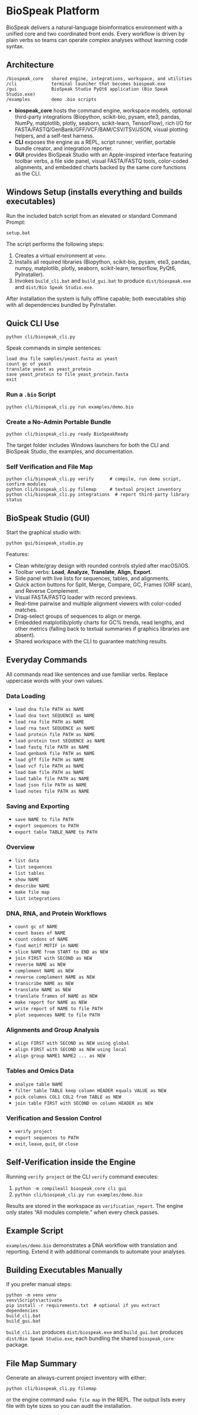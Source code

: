 # BioSpeak Platform

BioSpeak delivers a natural-language bioinformatics environment with a unified
core and two coordinated front ends. Every workflow is driven by plain verbs so
teams can operate complex analyses without learning code syntax.

## Architecture

```
/biospeak_core   shared engine, integrations, workspace, and utilities
/cli             terminal launcher that becomes biospeak.exe
/gui             BioSpeak Studio PyQt6 application (Bio Speak Studio.exe)
/examples        demo .bio scripts
```

* **biospeak_core** hosts the command engine, workspace models, optional
  third-party integrations (Biopython, scikit-bio, pysam, ete3, pandas,
  NumPy, matplotlib, plotly, seaborn, scikit-learn, TensorFlow), rich I/O for
  FASTA/FASTQ/GenBank/GFF/VCF/BAM/CSV/TSV/JSON, visual plotting helpers, and a
  self-test harness.
* **CLI** exposes the engine as a REPL, script runner, verifier, portable bundle
  creator, and integration reporter.
* **GUI** provides BioSpeak Studio with an Apple-inspired interface featuring
  toolbar verbs, a file side panel, visual FASTA/FASTQ tools, color-coded
  alignments, and embedded charts backed by the same core functions as the CLI.

## Windows Setup (installs everything and builds executables)

Run the included batch script from an elevated or standard Command Prompt:

```
setup.bat
```

The script performs the following steps:

1. Creates a virtual environment at `venv`.
2. Installs all required libraries (Biopython, scikit-bio, pysam, ete3, pandas,
   numpy, matplotlib, plotly, seaborn, scikit-learn, tensorflow, PyQt6,
   PyInstaller).
3. Invokes `build_cli.bat` and `build_gui.bat` to produce `dist/biospeak.exe`
   and `dist/Bio Speak Studio.exe`.

After installation the system is fully offline capable; both executables ship
with all dependencies bundled by PyInstaller.

## Quick CLI Use

```
python cli/biospeak_cli.py
```

Speak commands in simple sentences:

```
load dna file samples/yeast.fasta as yeast
count gc of yeast
translate yeast as yeast_protein
save yeast_protein to file yeast_protein.fasta
exit
```

### Run a `.bio` Script

```
python cli/biospeak_cli.py run examples/demo.bio
```

### Create a No-Admin Portable Bundle

```
python cli/biospeak_cli.py ready BioSpeakReady
```

The target folder includes Windows launchers for both the CLI and BioSpeak
Studio, the examples, and documentation.

### Self Verification and File Map

```
python cli/biospeak_cli.py verify      # compile, run demo script, confirm modules
python cli/biospeak_cli.py filemap     # textual project inventory
python cli/biospeak_cli.py integrations  # report third-party library status
```

## BioSpeak Studio (GUI)

Start the graphical studio with:

```
python gui/biospeak_studio.py
```

Features:

* Clean white/gray design with rounded controls styled after macOS/iOS.
* Toolbar verbs: **Load**, **Analyze**, **Translate**, **Align**, **Export**.
* Side panel with live lists for sequences, tables, and alignments.
* Quick action buttons for Split, Merge, Compare, GC, Frames (ORF scan), and
  Reverse Complement.
* Visual FASTA/FASTQ loader with record previews.
* Real-time pairwise and multiple alignment viewers with color-coded matches.
* Drag-select groups of sequences to align or merge.
* Embedded matplotlib/plotly charts for GC% trends, read lengths, and other
  metrics (falling back to textual summaries if graphics libraries are absent).
* Shared workspace with the CLI to guarantee matching results.

## Everyday Commands

All commands read like sentences and use familiar verbs. Replace uppercase words
with your own values.

### Data Loading

* `load dna file PATH as NAME`
* `load dna text SEQUENCE as NAME`
* `load rna file PATH as NAME`
* `load rna text SEQUENCE as NAME`
* `load protein file PATH as NAME`
* `load protein text SEQUENCE as NAME`
* `load fastq file PATH as NAME`
* `load genbank file PATH as NAME`
* `load gff file PATH as NAME`
* `load vcf file PATH as NAME`
* `load bam file PATH as NAME`
* `load table file PATH as NAME`
* `load json file PATH as NAME`
* `load notes file PATH as NAME`

### Saving and Exporting

* `save NAME to file PATH`
* `export sequences to PATH`
* `export table TABLE_NAME to PATH`

### Overview

* `list data`
* `list sequences`
* `list tables`
* `show NAME`
* `describe NAME`
* `make file map`
* `list integrations`

### DNA, RNA, and Protein Workflows

* `count gc of NAME`
* `count bases of NAME`
* `count codons of NAME`
* `find motif MOTIF in NAME`
* `slice NAME from START to END as NEW`
* `join FIRST with SECOND as NEW`
* `reverse NAME as NEW`
* `complement NAME as NEW`
* `reverse complement NAME as NEW`
* `transcribe NAME as NEW`
* `translate NAME as NEW`
* `translate frames of NAME as NEW`
* `make report for NAME as NEW`
* `write report of NAME to file PATH`
* `plot sequences NAME to file PATH`

### Alignments and Group Analysis

* `align FIRST with SECOND as NEW using global`
* `align FIRST with SECOND as NEW using local`
* `align group NAME1 NAME2 ... as NEW`

### Tables and Omics Data

* `analyze table NAME`
* `filter table TABLE keep column HEADER equals VALUE as NEW`
* `pick columns COL1 COL2 from TABLE as NEW`
* `join table FIRST with SECOND on column HEADER as NEW`

### Verification and Session Control

* `verify project`
* `export sequences to PATH`
* `exit`, `leave`, `quit`, or `close`

## Self-Verification inside the Engine

Running `verify project` or the CLI `verify` command executes:

1. `python -m compileall biospeak_core cli gui`
2. `python cli/biospeak_cli.py run examples/demo.bio`

Results are stored in the workspace as `verification_report`. The engine only
states “All modules complete.” when every check passes.

## Example Script

`examples/demo.bio` demonstrates a DNA workflow with translation and reporting.
Extend it with additional commands to automate your analyses.

## Building Executables Manually

If you prefer manual steps:

```
python -m venv venv
venv\Scripts\activate
pip install -r requirements.txt  # optional if you extract dependencies
build_cli.bat
build_gui.bat
```

`build_cli.bat` produces `dist/biospeak.exe` and `build_gui.bat` produces
`dist/Bio Speak Studio.exe`, each bundling the shared `biospeak_core` package.

## File Map Summary

Generate an always-current project inventory with either:

```
python cli/biospeak_cli.py filemap
```

or the engine command `make file map` in the REPL. The output lists every file
with byte sizes so you can audit the installation.
